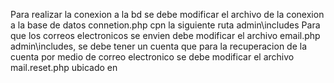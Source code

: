 Para realizar la conexion a la bd se debe modificar el archivo de la conexion a la base de datos connetion.php cpn la siguiente ruta admin\includes
Para que los correos electronicos se envien debe modificar el archivo email.php admin\includes, se debe tener un cuenta que para la recuperacion de la cuenta por medio de correo electronico se debe modificar el archivo mail.reset.php ubicado en 


